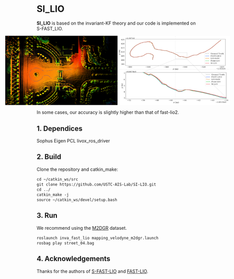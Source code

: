 # SI_LIO
**SI_LIO** is based on the invariant-KF theory and our code is implemented on S-FAST_LIO.
<p align="center" style="display: flex; justify-content: center;">
    <img src="./img/gate_03.png" alt="drawing" width="350"/>
    <img src="./img/gate_03_compare.png" alt="drawing" width="350"/>
</p>

In some cases, our accuracy is slightly higher than that of fast-lio2.

## 1. Dependices
Sophus
Eigen
PCL
livox_ros_driver

## 2. Build
Clone the repository and catkin_make:

```
cd ~/catkin_ws/src
git clone https://github.com/USTC-AIS-Lab/SI-LIO.git
cd ../
catkin_make -j
source ~/catkin_ws/devel/setup.bash
```

## 3. Run
We recommend using the [M2DGR](https://github.com/SJTU-ViSYS/M2DGR) dataset.
```
roslaunch inva_fast_lio mapping_velodyne_m2dgr.launch
rosbag play street_04.bag
```

## 4. Acknowledgements
Thanks for the authors of [S-FAST-LIO](https://github.com/zlwang7/S-FAST_LIO.git) and [FAST-LIO](https://github.com/hku-mars/FAST_LIO).

